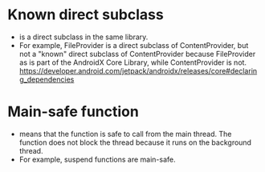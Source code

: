 # Known direct subclass
* is a direct subclass in the same library.
* For example, FileProvider is a direct subclass of ContentProvider, but not a "known" direct subclass of ContentProvider because FileProvider as is part of the AndroidX Core Library, while ContentProvider is not.
https://developer.android.com/jetpack/androidx/releases/core#declaring_dependencies

# Main-safe function
* means that the function is safe to call from the main thread. The function does not block the thread because it runs on the background thread.
* For example, suspend functions are main-safe.
